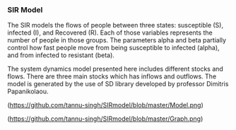
### SIR Model

The SIR models the flows of people between three states: susceptible (S), infected (I), and Recovered (R). Each of those variables represents the number of people in those groups. The parameters alpha and beta partially control how fast people move from being susceptible to infected (alpha), and from infected to resistant (beta).

The system dynamics model presented here includes different stocks and flows. There are three main stocks which has inflows and outflows. The model is generated by the use of SD library developed by professor Dimitris Papanikolaou.

(https://github.com/tannu-singh/SIRmodel/blob/master/Model.png)

(https://github.com/tannu-singh/SIRmodel/blob/master/Graph.png)


